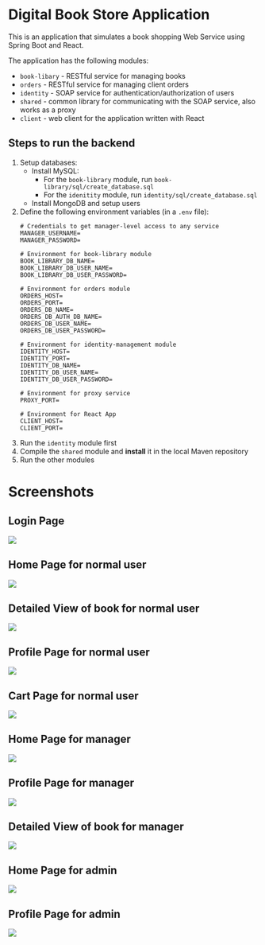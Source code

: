 # Digital Book Store Application

This is an application that simulates a book shopping Web Service using 
Spring Boot and React.

The application has the following modules:
* `book-libary` - RESTful service for managing books
* `orders` - RESTful service for managing client orders
* `identity` - SOAP service for authentication/authorization of users
* `shared` - common library for communicating with the SOAP service, also works as a proxy
* `client` - web client for the application written with React

## Steps to run the backend
1. Setup databases:
   * Install MySQL:
     * For the `book-library` module, run `book-library/sql/create_database.sql`
     * For the `idenitity` module, run `identity/sql/create_database.sql`
   * Install MongoDB and setup users
2. Define the following environment variables (in a `.env` file):
    ```dotenv
   # Credentials to get manager-level access to any service
    MANAGER_USERNAME=
    MANAGER_PASSWORD=

    # Environment for book-library module
    BOOK_LIBRARY_DB_NAME=
    BOOK_LIBRARY_DB_USER_NAME=
    BOOK_LIBRARY_DB_USER_PASSWORD=
    
    # Environment for orders module
    ORDERS_HOST=
    ORDERS_PORT=
    ORDERS_DB_NAME=
    ORDERS_DB_AUTH_DB_NAME=
    ORDERS_DB_USER_NAME=
    ORDERS_DB_USER_PASSWORD=
    
    # Environment for identity-management module
    IDENTITY_HOST=
    IDENTITY_PORT=
    IDENTITY_DB_NAME=
    IDENTITY_DB_USER_NAME=
    IDENTITY_DB_USER_PASSWORD=
   
    # Environment for proxy service
    PROXY_PORT=

    # Environment for React App
    CLIENT_HOST=
    CLIENT_PORT=
    ```
3. Run the `identity` module first
4. Compile the `shared` module and **install** it in the local Maven repository
5. Run the other modules

# Screenshots

## Login Page
![](assets/login-page.png)

## Home Page for normal user
![](assets/home-user.png)

## Detailed View of book for normal user
![](assets/detailed-book-user.png)

## Profile Page for normal user
![](assets/profile-user.png)

## Cart Page for normal user
![](assets/cart-user.png)

## Home Page for manager
![](assets/home-manager.png)

## Profile Page for manager
![](assets/profile-manager.png)

## Detailed View of book for manager
![](assets/detailed-book-manager.png)

## Home Page for admin
![](assets/home-admin.png)

## Profile Page for admin
![](assets/profile-admin.png)

